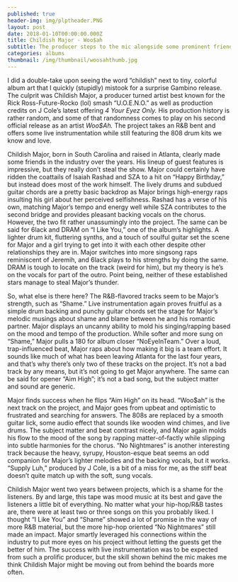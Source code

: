 ```yaml
---
published: true
header-img: img/plptheader.PNG
layout: post
date: 2018-01-10T00:00:00.000Z
title: Childish Major - Woo$ah
subtitle: The producer steps to the mic alongside some prominent friends
categories: albums
thumbnail: /img/thumbnail/woosahthumb.jpg
---
```

<p>I did a double-take upon seeing the word &ldquo;childish&rdquo; next to tiny, colorful album art that I quickly (stupidly) mistook for a surprise Gambino release. The culprit was Childish Major, a producer turned artist best known for the Rick Ross-Future-Rocko (lol) smash &ldquo;U.O.E.N.O.&rdquo; as well as production credits on J Cole&rsquo;s latest offering <em>4 Your Eyez Only. </em>His production history is rather random, and some of that randomness comes to play on his second official release as an artist <em>Woo$Ah. </em>The project takes an R&amp;B bent and offers some live instrumentation while still featuring the 808 drum kits we know and love.</p>
<p>Childish Major, born in South Carolina and raised in Atlanta, clearly made some friends in the industry over the years. His lineup of guest features is impressive, but they really don&rsquo;t steal the show. Major could certainly have ridden the coattails of Isaiah Rashad and SZA to a hit on &ldquo;Happy Birthday,&rdquo; but instead does most of the work himself. The lively drums and subdued guitar chords are a pretty basic backdrop as Major brings high-energy raps insulting his girl about her perceived selfishness. Rashad has a verse of his own, matching Major&rsquo;s tempo and energy well while SZA contributes to the second bridge and provides pleasant backing vocals on the chorus. However, the two fit rather unassumingly into the project. The same can be said for 6lack and DRAM on &ldquo;I Like You,&rdquo; one of the album&rsquo;s highlights. A lighter drum kit, fluttering synths, and a touch of soulful guitar set the scene for Major and a girl trying to get into it with each other despite other relationships they are in. Major switches into more singsong raps reminiscent of Jeremih, and 6lack plays to his strengths by doing the same. DRAM is tough to locate on the track (weird for him), but my theory is he&rsquo;s on the vocals for part of the outro. Point being, neither of these established stars manage to steal Major&rsquo;s thunder.</p>
<p>So, what else is there here? The R&amp;B-flavored tracks seem to be Major&rsquo;s strength, such as &ldquo;Shame.&rdquo; Live instrumentation again proves fruitful as a simple drum backing and punchy guitar chords set the stage for Major&rsquo;s melodic musings about shame and blame between he and his romantic partner. Major displays an uncanny ability to mold his singing/rapping based on the mood and tempo of the production. While softer and more sung on &ldquo;Shame,&rdquo; Major pulls a 180 for album closer &ldquo;NoEyeInTeam.&rdquo; Over a loud, trap-influenced beat, Major raps about how making it big is a team effort. It sounds like much of what has been leaving Atlanta for the last four years, and that&rsquo;s why there&rsquo;s only two of these tracks on the project. It&rsquo;s not a bad track by any means, but it&rsquo;s not going to get Major anywhere. The same can be said for opener &ldquo;Aim High&rdquo;; it&rsquo;s not a bad song, but the subject matter and sound are generic.</p>
<p>Major finds success when he flips &ldquo;Aim High&rdquo; on its head. &ldquo;Woo$ah&rdquo; is the next track on the project, and Major goes from upbeat and optimistic to frustrated and searching for answers. The 808s are replaced by a smooth guitar lick, some audio effect that sounds like wooden wind chimes, and live drums. The subject matter and beat contrast nicely, and Major again molds his flow to the mood of the song by rapping matter-of-factly while slipping into subtle harmonies for the chorus. &ldquo;No Nightmares&rdquo; is another interesting track because the heavy, syrupy, Houston-esque beat seems an odd companion for Major&rsquo;s lighter melodies and the backing vocals, but it works. &ldquo;Supply Luh,&rdquo; produced by J Cole, is a bit of a miss for me, as the stiff beat doesn&rsquo;t quite match up with the soft, sung vocals.</p>
<p>Childish Major went two years between projects, which is a shame for the listeners. By and large, this tape was mood music at its best and gave the listeners a little bit of everything. No matter what your hip-hop/R&amp;B tastes are, there were at least two or three songs on this you probably liked. I thought &ldquo;I Like You&rdquo; and &ldquo;Shame&rdquo; showed a lot of promise in the way of more R&amp;B material, but the more hip-hop oriented &ldquo;No Nightmares&rdquo; still made an impact. Major smartly leveraged his connections within the industry to put more eyes on his project without letting the guests get the better of him. The success with live instrumentation was to be expected from such a prolific producer, but the skill shown behind the mic makes me think Childish Major might be moving out from behind the boards more often.</p>
